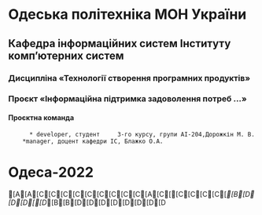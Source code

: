 # Одеська політехніка МОН України
## Кафедра інформаційних систем Інституту комп’ютерних систем
### Дисципліна «Технології створення програмних продуктів»
### Проєкт «Інформаційна підтримка задоволення потреб ...»
#### Проєктна команда
          * developer, студент     3-го курсу, групи АІ-204,Дорожкін М. В.
        *manager, доцент кафедри ІС, Блажко О.А.
# Одеса-2022
[A[A[C[C[C[C[C[C[C[C[C[A[C[[C[C[C[C[*[B[D[D[D[[D*[B[B[D[D[D[D[D[D[D[D
